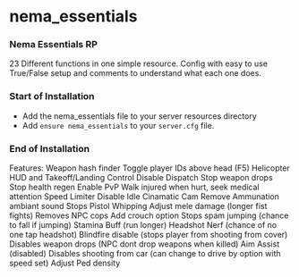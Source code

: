 # nema_essentials

### Nema Essentials RP ###
23 Different functions in one simple resource.
Config with easy to use True/False setup and comments to understand what each one does.

### Start of Installation ###

- Add the nema_essentials file to your server resources directory
- Add `ensure nema_essentials` to your `server.cfg` file.

### End of Installation ###

Features:
Weapon hash finder
Toggle player IDs above head (F5)
Helicopter HUD and Takeoff/Landing Control
Disable Dispatch
Stop weapon drops
Stop health regen
Enable PvP
Walk injured when hurt, seek medical attention
Speed Limiter
Disable Idle Cinamatic Cam
Remove Ammunation ambiant sound
Stops Pistol Whipping
Adjust mele damage (longer fist fights)
Removes NPC cops
Add crouch option
Stops spam jumping (chance to fall if jumping)
Stamina Buff (run longer)
Headshot Nerf (chance of no one tap headshot)
Blindfire disable (stops player from shooting from cover)
Disables weapon drops (NPC dont drop weapons when killed)
Aim Assist (disabled)
Disables shooting from car (can change to drive by option with speed set)
Adjust Ped density


